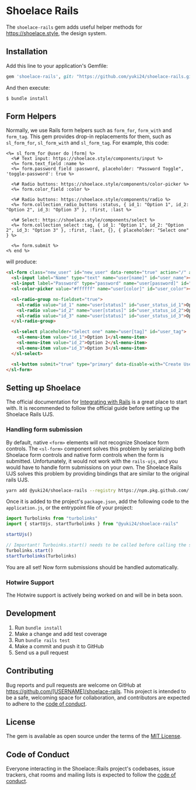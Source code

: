 # Shoelace Rails

The `shoelace-rails` gem adds useful helper methods for https://shoelace.style, the design system.

## Installation

Add this line to your application's Gemfile:

```ruby
gem 'shoelace-rails', git: "https://github.com/yuki24/shoelace-rails.git"
```

And then execute:

```
$ bundle install
```

## Form Helpers

Normally, we use Rails form helpers such as `form_for`, `form_with` and `form_tag`. This gem provides drop-in
replacements for them, such as `sl_form_for`, `sl_form_with` and `sl_form_tag`. For example, this code:

```erb
<%= sl_form_for @user do |form| %>
  <%# Text input: https://shoelace.style/components/input %>
  <%= form.text_field :name %>
  <%= form.password_field :password, placeholder: "Password Toggle", 'toggle-password': true %>

  <%# Radio buttons: https://shoelace.style/components/color-picker %>
  <%= form.color_field :color %>

  <%# Radio buttons: https://shoelace.style/components/radio %>
  <%= form.collection_radio_buttons :status, { id_1: "Option 1", id_2: "Option 2", id_3: "Option 3" }, :first, :last %>

  <%# Select: https://shoelace.style/components/select %>
  <%= form.collection_select :tag, { id_1: "Option 1", id_2: "Option 2", id_3: "Option 3" }, :first, :last, {}, { placeholder: "Select one" } %>

  <%= form.submit %>
<% end %>
```

will produce:

```html
<sl-form class="new_user" id="new_user" data-remote="true" action="/" accept-charset="UTF-8" method="post">
  <sl-input label="Name" type="text" name="user[name]" id="user_name"></sl-input>
  <sl-input label="Password" type="password" name="user[password]" id="user_password"></sl-input>
  <sl-color-picker value="#ffffff" name="user[color]" id="user_color"></sl-color-picker>

  <sl-radio-group no-fieldset="true">
    <sl-radio value="id_1" name="user[status]" id="user_status_id_1">Option 1</sl-radio>
    <sl-radio value="id_2" name="user[status]" id="user_status_id_2">Option 2</sl-radio>
    <sl-radio value="id_3" name="user[status]" id="user_status_id_3">Option 3</sl-radio>
  </sl-radio-group>

  <sl-select placeholder="Select one" name="user[tag]" id="user_tag">
    <sl-menu-item value="id_1">Option 1</sl-menu-item>
    <sl-menu-item value="id_2">Option 2</sl-menu-item>
    <sl-menu-item value="id_3">Option 3</sl-menu-item>
  </sl-select>

  <sl-button submit="true" type="primary" data-disable-with="Create User">Create User</sl-button>
</sl-form>
```

## Setting up Shoelace

The official documentation for [Integrating with Rails](https://shoelace.style/tutorials/integrating-with-rails) is a
great place to start with. It is recommended to follow the official guide before setting up the Shoelace Rails UJS.

### Handling form submission

By default, native `<form>` elements will not recognize Shoelace form controls. The `<sl-form>` component solves this
problem by serializing both Shoelace form controls and native form controls when the form is submitted. Unfortunately,
it would not work with the `rails-ujs`, and you would have to handle form submissions on your own. The Shoelace
Rails UJS solves this problem by providing bindings that are similar to the original rails UJS.

```sh
yarn add @yuki24/shoelace-rails --registry https://npm.pkg.github.com/
```

Once it is added to the project's `package.json`, add the following code to the `application.js`, or the entrypoint
file of your project:

```js
import Turbolinks from "turbolinks"
import { startUjs, startTurbolinks } from "@yuki24/shoelace-rails"

startUjs()

// Important! Turboinks.start() needs to be called before calling the startTurbolinks function:
Turbolinks.start()
startTurbolinks(Turbolinks)
```

You are all set! Now form submissions should be handled automatically.

### Hotwire Support

The Hotwire support is actively being worked on and will be in beta soon.

## Development

 1. Run `bundle install`
 2. Make a change and add test coverage
 3. Run `bundle rails test`
 4. Make a commit and push it to GitHub
 5. Send us a pull request

## Contributing

Bug reports and pull requests are welcome on GitHub at https://github.com/[USERNAME]/shoelace-rails. This project is
intended to be a safe, welcoming space for collaboration, and contributors are expected to adhere to the
[code of conduct](https://github.com/[USERNAME]/shoelace-rails/blob/master/CODE_OF_CONDUCT.md).

## License

The gem is available as open source under the terms of the [MIT License](https://opensource.org/licenses/MIT).

## Code of Conduct

Everyone interacting in the Shoelace::Rails project's codebases, issue trackers, chat rooms and mailing lists is
expected to follow the [code of conduct](https://github.com/[USERNAME]/shoelace-rails/blob/master/CODE_OF_CONDUCT.md).
